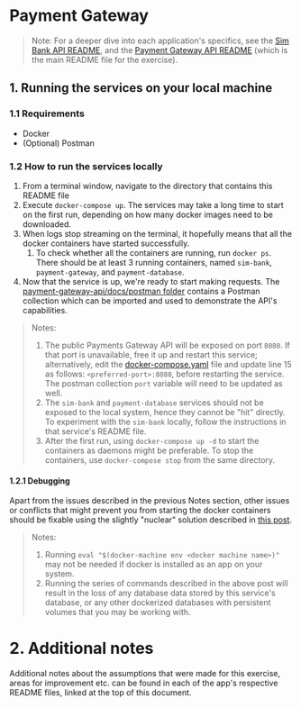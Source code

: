 # Payment Gateway

> Note: For a deeper dive into each application's specifics, see the [Sim Bank API README](./sim-bank-api/README.md), 
> and the [Payment Gateway API README](./payment-gateway-api/README.md) (which is the main README file for the exercise).

## 1. Running the services on your local machine

### 1.1 Requirements

- Docker
- (Optional) Postman

### 1.2 How to run the services locally

1. From a terminal window, navigate to the directory that contains this README file
2. Execute `docker-compose up`. The services may take a long time to start on the first run, 
depending on how many docker images need to be downloaded.
3. When logs stop streaming on the terminal, it hopefully means that all the docker containers
have started successfully.
   1. To check whether all the containers are running, run `docker ps`. There should be at least 3
    running containers, named `sim-bank`, `payment-gateway`, and `payment-database`.
4. Now that the service is up, we're ready to start making requests. 
The [payment-gateway-api/docs/postman folder](./payment-gateway-api/docs/postman) contains a Postman collection
which can be imported and used to demonstrate the API's capabilities.

> Notes:
> 1. The public Payments Gateway API will be exposed on port `8080`. If that port is unavailable, 
> free it up and restart this service; alternatively, edit the [docker-compose.yaml](./docker-compose.yaml) file
> and update line 15 as follows: `<preferred-port>:8080`, before restarting the service. The postman collection
> `port` variable will need to be updated as well.
> 2. The `sim-bank` and `payment-database` services should not be exposed to the local system, hence they cannot be
> "hit" directly. To experiment with the `sim-bank` locally, follow the instructions in that service's README file.
> 3. After the first run, using `docker-compose up -d` to start the containers as daemons might be preferable. To stop 
> the containers, use `docker-compose stop` from the same directory.

#### 1.2.1 Debugging

Apart from the issues described in the previous Notes section, other issues or conflicts that might prevent you from 
starting the docker containers should be fixable using the slightly "nuclear" solution described in 
[this post](https://docs.tibco.com/pub/mash-local/4.3.0/doc/html/docker/GUID-BD850566-5B79-4915-987E-430FC38DAAE4.html).

> Notes:
> 1. Running `eval "$(docker-machine env <docker machine name>)"` may not be needed if docker is installed as an app on
> your system.
> 2. Running the series of commands described in the above post will result in the loss of any database data stored by 
> this service's database, or any other dockerized databases with persistent volumes that you may be working with.

# 2. Additional notes

Additional notes about the assumptions that were made for this exercise, areas for improvement etc. can be found in each
of the app's respective README files, linked at the top of this document.
